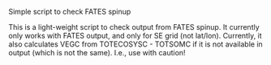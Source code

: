 Simple script to check FATES spinup

This is a light-weight script to check output from FATES spinup. It currently only works with FATES output, and only for SE grid (not lat/lon). Currently, it also calculates VEGC from TOTECOSYSC - TOTSOMC if it is not available in output (which is not the same). I.e., use with caution!